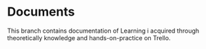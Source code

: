# Documents
This branch contains documentation of Learning i acquired through theoretically knowledge and hands-on-practice on Trello.
